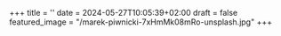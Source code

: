 +++
title = ''
date = 2024-05-27T10:05:39+02:00
draft = false
featured_image = "/marek-piwnicki-7xHmMk08mRo-unsplash.jpg"
+++
